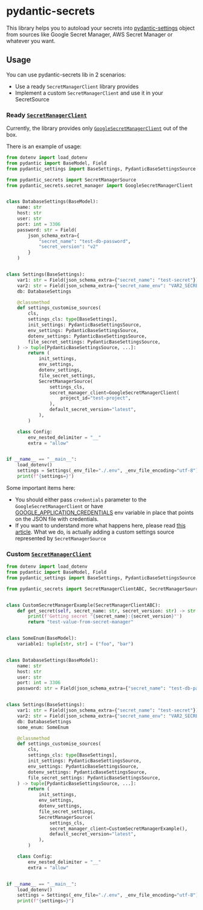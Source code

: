 # pydantic-secrets
This library helps you to autoload your secrets into 
[pydantic-settings](https://docs.pydantic.dev/latest/concepts/pydantic_settings/) 
object from sources like Google Secret Manager, AWS Secret Manager or whatever you want.

## Usage
You can use pydantic-secrets lib in 2 scenarios:
* Use a ready `SecretManagerClient` library provides
* Implement a custom `SecretManagerClient` and use it in your SecretSource

### Ready [`SecretManagerClient`](./pydantic_secrets/abstract.py)
Currently, the library provides only [`GoogleSecretManagerClient`](./pydantic_secrets/secret_manager/gcp.py)
out of the box. 

There is an example of usage:
```python
from dotenv import load_dotenv
from pydantic import BaseModel, Field
from pydantic_settings import BaseSettings, PydanticBaseSettingsSource

from pydantic_secrets import SecretManagerSource
from pydantic_secrets.secret_manager import GoogleSecretManagerClient


class DatabaseSettings(BaseModel):
    name: str
    host: str
    user: str
    port: int = 3306
    password: str = Field(
        json_schema_extra={
            "secret_name": "test-db-password",
            "secret_version": "v2"
        }
    )


class Settings(BaseSettings):
    var1: str = Field(json_schema_extra={"secret_name": "test-secret"})
    var2: str = Field(json_schema_extra={"secret_name_env": "VAR2_SECRET_NAME"})
    db: DatabaseSettings

    @classmethod
    def settings_customise_sources(
        cls,
        settings_cls: type[BaseSettings],
        init_settings: PydanticBaseSettingsSource,
        env_settings: PydanticBaseSettingsSource,
        dotenv_settings: PydanticBaseSettingsSource,
        file_secret_settings: PydanticBaseSettingsSource,
    ) -> tuple[PydanticBaseSettingsSource, ...]:
        return (
            init_settings,
            env_settings,
            dotenv_settings,
            file_secret_settings,
            SecretManagerSource(
                settings_cls,
                secret_manager_client=GoogleSecretManagerClient(
                    project_id="test-project",
                ),
                default_secret_version="latest",
            ),
        )

    class Config:
        env_nested_delimiter = "__"
        extra = "allow"


if __name__ == "__main__":
    load_dotenv()
    settings = Settings(_env_file="./.env", _env_file_encoding="utf-8")
    print(f"{settings=}")
```
Some important items here:
* You should either pass `credentials` parameter to the `GoogleSecretManagerClient` or have
[GOOGLE_APPLICATION_CREDENTIALS](https://cloud.google.com/docs/authentication/application-default-credentials#GAC) env variable in place that points on the JSON file with 
credentials. 
* If you want to understand more what happens here, please read 
[this article](https://docs.pydantic.dev/latest/concepts/pydantic_settings/#customise-settings-sources).
What we do, is actually adding a custom settings source represented by `SecretManagerSource`
 ### Custom [`SecretManagerClient`](./pydantic_secrets/abstract.py)

```python
from dotenv import load_dotenv
from pydantic import BaseModel, Field
from pydantic_settings import BaseSettings, PydanticBaseSettingsSource

from pydantic_secrets import SecretManagerClientABC, SecretManagerSource


class CustomSecretManagerExample(SecretManagerClientABC):
    def get_secret(self, secret_name: str, secret_version: str) -> str:
        print(f'Getting secret "{secret_name}:{secret_version}"')
        return "test-value-from-secret-manager"


class SomeEnum(BaseModel):
    variable1: tuple[str, str] = ("foo", "bar")


class DatabaseSettings(BaseModel):
    name: str
    host: str
    user: str
    port: int = 3306
    password: str = Field(json_schema_extra={"secret_name": "test-db-password", "secret_version": "v2"})


class Settings(BaseSettings):
    var1: str = Field(json_schema_extra={"secret_name": "test-secret"})
    var2: str = Field(json_schema_extra={"secret_name_env": "VAR2_SECRET_NAME"})
    db: DatabaseSettings
    some_enum: SomeEnum

    @classmethod
    def settings_customise_sources(
        cls,
        settings_cls: type[BaseSettings],
        init_settings: PydanticBaseSettingsSource,
        env_settings: PydanticBaseSettingsSource,
        dotenv_settings: PydanticBaseSettingsSource,
        file_secret_settings: PydanticBaseSettingsSource,
    ) -> tuple[PydanticBaseSettingsSource, ...]:
        return (
            init_settings,
            env_settings,
            dotenv_settings,
            file_secret_settings,
            SecretManagerSource(
                settings_cls,
                secret_manager_client=CustomSecretManagerExample(),
                default_secret_version="latest",
            ),
        )

    class Config:
        env_nested_delimiter = "__"
        extra = "allow"


if __name__ == "__main__":
    load_dotenv()
    settings = Settings(_env_file="./.env", _env_file_encoding="utf-8")
    print(f"{settings=}")
```
